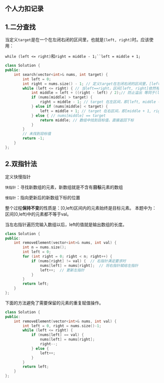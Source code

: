 ## 个人力扣记录


## 1.二分查找
当定义`target`是在一个在左闭右闭的区间里，也就是`[left, right]`时。应该使用：

`while (left <= right)`和`right = middle - 1;``left = middle + 1;`
```c++
class Solution {
public:
    int search(vector<int>& nums, int target) {
        int left = 0;
        int right = nums.size() - 1; // 定义target在左闭右闭的区间里，[left, right]
        while (left <= right) { // 当left==right，区间[left, right]依然有效，所以用 <=
            int middle = left + ((right - left) / 2);// 防止溢出 等同于(left + right)/2
            if (nums[middle] > target) {
                right = middle - 1; // target 在左区间，即[left, middle - 1]
            } else if (nums[middle] < target) {
                left = middle + 1; // target 在右区间，即[middle + 1, right]
            } else { // nums[middle] == target
                return middle; // 数组中找到目标值，直接返回下标
            }
        }
        // 未找到目标值
        return -1;
    }
};
```

## 2.双指针法
定义快慢指针

`快指针`：寻找新数组的元素，新数组就是不含有**目标**元素的数组

`慢指针`：指向更新后的新数组下标的位置

整个过程**保持不变**的性质是：[0,left)区间内的元素始终是目标元素。
本题中为：区间[0,left)中的元素都不等于val。

当左右指针遍历完输入数组以后，left的值就是输出数组的长度。
```c++
class Solution {
public:
    int removeElement(vector<int>& nums, int val) {
        int n = nums.size();
        int left = 0;
        for (int right = 0; right < n; right++) {
            if (nums[right] != val) {  // 右指针满足要求时
                nums[left] = nums[right];  // 将右指针赋给左指针
                left++;  // 更新左指针
            }
        }
        return left;
    }
};
```
下面的方法避免了需要保留的元素的重复赋值操作。
```c++
class Solution {
public:
    int removeElement(vector<int>& nums, int val) {
        int left = 0, right = nums.size()-1;
        while (left <= right) {
            if (nums[left] == val) {
                nums[left] = nums[right];
                right--;
            } else {
                left++;
            }
        }
        return left;
    }
};
```
